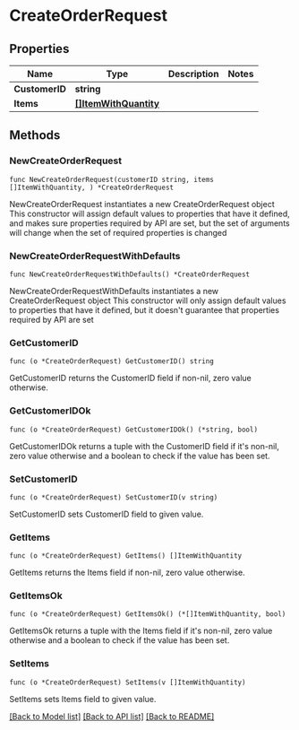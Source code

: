 # CreateOrderRequest

## Properties

Name | Type | Description | Notes
------------ | ------------- | ------------- | -------------
**CustomerID** | **string** |  | 
**Items** | [**[]ItemWithQuantity**](ItemWithQuantity.md) |  | 

## Methods

### NewCreateOrderRequest

`func NewCreateOrderRequest(customerID string, items []ItemWithQuantity, ) *CreateOrderRequest`

NewCreateOrderRequest instantiates a new CreateOrderRequest object
This constructor will assign default values to properties that have it defined,
and makes sure properties required by API are set, but the set of arguments
will change when the set of required properties is changed

### NewCreateOrderRequestWithDefaults

`func NewCreateOrderRequestWithDefaults() *CreateOrderRequest`

NewCreateOrderRequestWithDefaults instantiates a new CreateOrderRequest object
This constructor will only assign default values to properties that have it defined,
but it doesn't guarantee that properties required by API are set

### GetCustomerID

`func (o *CreateOrderRequest) GetCustomerID() string`

GetCustomerID returns the CustomerID field if non-nil, zero value otherwise.

### GetCustomerIDOk

`func (o *CreateOrderRequest) GetCustomerIDOk() (*string, bool)`

GetCustomerIDOk returns a tuple with the CustomerID field if it's non-nil, zero value otherwise
and a boolean to check if the value has been set.

### SetCustomerID

`func (o *CreateOrderRequest) SetCustomerID(v string)`

SetCustomerID sets CustomerID field to given value.


### GetItems

`func (o *CreateOrderRequest) GetItems() []ItemWithQuantity`

GetItems returns the Items field if non-nil, zero value otherwise.

### GetItemsOk

`func (o *CreateOrderRequest) GetItemsOk() (*[]ItemWithQuantity, bool)`

GetItemsOk returns a tuple with the Items field if it's non-nil, zero value otherwise
and a boolean to check if the value has been set.

### SetItems

`func (o *CreateOrderRequest) SetItems(v []ItemWithQuantity)`

SetItems sets Items field to given value.



[[Back to Model list]](../README.md#documentation-for-models) [[Back to API list]](../README.md#documentation-for-api-endpoints) [[Back to README]](../README.md)


